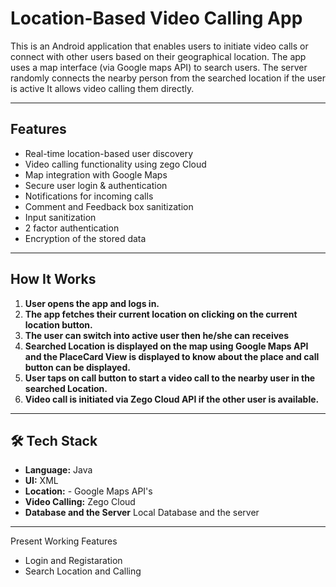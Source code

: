 #  Location-Based Video Calling App

This is an Android application that enables users to initiate video calls or connect with other users based on their geographical location.
The app uses a map interface (via Google maps API) to search users. The server randomly connects the nearby person from the searched location if the user is active
It allows video calling them directly.

---

## Features

- Real-time location-based user discovery  
- Video calling functionality using zego Cloud  
- Map integration with Google Maps 
- Secure user login & authentication  
- Notifications for incoming calls  
- Comment and Feedback box sanitization
- Input sanitization
- 2 factor authentication
- Encryption of the stored data

---

## How It Works

1. **User opens the app and logs in.**
2. **The app fetches their current location on clicking on the current location button.**
3. **The user can switch into active user then he/she can receives**
4. **Searched Location is displayed on the map using Google Maps API and the PlaceCard View is displayed to know about the place and call button can be displayed.**
5. **User taps on call button to start a video call to the nearby user in the searched Location.**
6. **Video call is initiated via Zego Cloud API if the other user is available.**

---

## 🛠️ Tech Stack

- **Language:** Java  
- **UI:** XML  
- **Location:** - Google Maps API's  
- **Video Calling:** Zego Cloud   
- **Database and the Server** Local Database and the server 

----------------------------------------------------------------------------------------------------

Present Working Features 
- Login and Registaration
- Search Location and Calling

